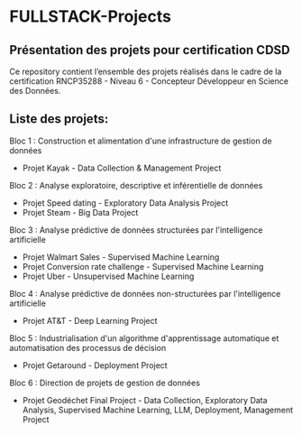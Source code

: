 # FULLSTACK-Projects

## Présentation des projets pour certification CDSD


Ce repository contient l’ensemble des projets réalisés dans le cadre de la certification RNCP35288 - Niveau 6 - Concepteur Développeur en Science des Données.

## Liste des projets:

Bloc 1 : Construction et alimentation d'une infrastructure de gestion de données
  - Projet Kayak - Data Collection & Management Project

Bloc 2 : Analyse exploratoire, descriptive et inférentielle de données
  - Projet Speed dating - Exploratory Data Analysis Project
  - Projet Steam - Big Data Project

Bloc 3 : Analyse prédictive de données structurées par l'intelligence artificielle
  - Projet Walmart Sales - Supervised Machine Learning
  - Projet Conversion rate challenge - Supervised Machine Learning
  - Projet Uber - Unsupervised Machine Learning

Bloc 4 : Analyse prédictive de données non-structurées par l'intelligence artificielle
  - Projet AT&T - Deep Learning Project

Bloc 5 : Industrialisation d'un algorithme d'apprentissage automatique et automatisation des processus de décision
  - Projet Getaround - Deployment Project

Bloc 6 : Direction de projets de gestion de données
  - Projet Geodéchet Final Project - Data Collection, Exploratory Data Analysis, Supervised Machine Learning, LLM, Deployment, Management Project
